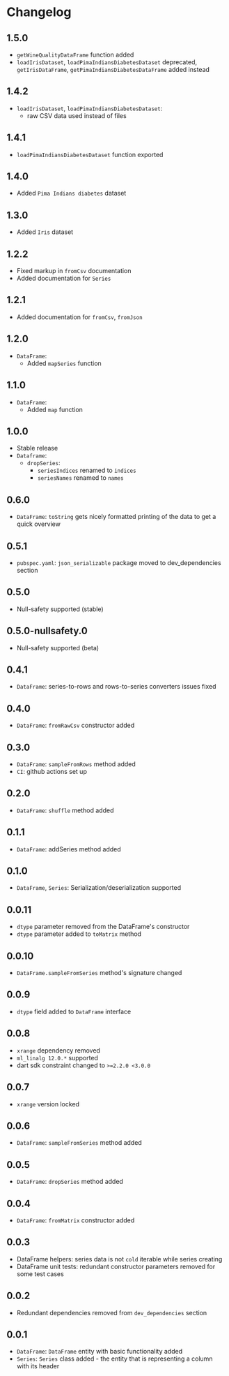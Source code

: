 # Changelog

## 1.5.0
- `getWineQualityDataFrame` function added
- `loadIrisDataset`, `loadPimaIndiansDiabetesDataset` deprecated, `getIrisDataFrame`, `getPimaIndiansDiabetesDataFrame` added instead

## 1.4.2
- `loadIrisDataset`, `loadPimaIndiansDiabetesDataset`: 
    - raw CSV data used instead of files

## 1.4.1
- `loadPimaIndiansDiabetesDataset` function exported

## 1.4.0
- Added `Pima Indians diabetes` dataset

## 1.3.0
- Added `Iris` dataset

## 1.2.2
- Fixed markup in `fromCsv` documentation
- Added documentation for `Series`

## 1.2.1
- Added documentation for `fromCsv`, `fromJson`

## 1.2.0
- `DataFrame`:
    - Added `mapSeries` function

## 1.1.0
- `DataFrame`:
    - Added `map` function

## 1.0.0

- Stable release
- `Dataframe`:
    - `dropSeries`:
        - `seriesIndices` renamed to `indices` 
        - `seriesNames` renamed to `names` 

## 0.6.0

- `DataFrame`: `toString` gets nicely formatted printing of the data to get a quick overview

## 0.5.1

- `pubspec.yaml`: `json_serializable` package moved to dev_dependencies section

## 0.5.0

- Null-safety supported (stable)

## 0.5.0-nullsafety.0

- Null-safety supported (beta)

## 0.4.1

- `DataFrame`: series-to-rows and rows-to-series converters issues fixed

## 0.4.0

- `DataFrame`: `fromRawCsv` constructor added

## 0.3.0

- `DataFrame`: `sampleFromRows` method added
- `CI`: github actions set up

## 0.2.0

- `DataFrame`: `shuffle` method added

## 0.1.1

- `DataFrame`: addSeries method added

## 0.1.0

- `DataFrame`, `Series`: Serialization/deserialization supported

## 0.0.11

- `dtype` parameter removed from the DataFrame's constructor
- `dtype` parameter added to `toMatrix` method

## 0.0.10

- `DataFrame.sampleFromSeries` method's signature changed

## 0.0.9

- `dtype` field added to `DataFrame` interface

## 0.0.8

- `xrange` dependency removed
- `ml_linalg 12.0.*` supported
- dart sdk constraint changed to `>=2.2.0 <3.0.0`

## 0.0.7

- `xrange` version locked

## 0.0.6

- `DataFrame`: `sampleFromSeries` method added

## 0.0.5

- `DataFrame`: `dropSeries` method added

## 0.0.4

- `DataFrame`: `fromMatrix` constructor added

## 0.0.3

- DataFrame helpers: series data is not `cold` iterable while series creating
- DataFrame unit tests: redundant constructor parameters removed for some test cases

## 0.0.2

- Redundant dependencies removed from `dev_dependencies` section

## 0.0.1

- `DataFrame`: `DataFrame` entity with basic functionality added
- `Series`: `Series` class added - the entity that is representing a column with its header
